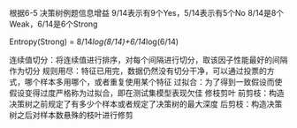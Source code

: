 根据6-5 决策树例题信息增益
9/14表示有9个Yes，5/14表示有5个No
8/14是8个Weak，6/14是6个Strong

Entropy(Strong) = 8/14*log(8/14)+6/14*log(6/14)

连续值切分：将连续值进行排序，对每个间隔进行切分，取该因子性能最好的间隔作为切分
规则用尽：特征已用完，数据仍然没有切分干净，可以通过投票的方式，哪个样本多用哪个，或者重复使用某个特征
过拟合：为了得到一致假设而使假设变得过度严格称为过拟合，即在测试集模型表现欠佳
修枝剪叶
前剪枝：构造决策树之前规定了有多少个样本或者规定了决策树的最大深度
后剪枝：构造决策树之后对样本数悬殊的枝叶进行修剪